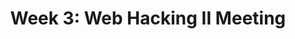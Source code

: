 ---
credit:
- Nathan Farlow
- Kevin H.
featured: false
recording: ''
tags:
- Server based attasks
- SQL Injection
- Javascript
- Cross Site Scripting
- XSS Attacks
time_close: ''
time_start: '2021-09-16T23:00:00.000000Z'
title: 'Week 3: Web Hacking II Meeting'
---